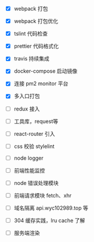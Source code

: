 - [x] webpack 打包

* [x] webpack 打包优化
* [x] tslint 代码检查
* [x] prettier 代码格式化
* [x] travis 持续集成
* [x] docker-compose 启动镜像
* [x] 连接 pm2 monitor 平台
* [X] 多入口打包
* [ ] redux 接入
* [ ] 工具库，request等
* [ ] react-router 引入
* [ ] css 校验 stylelint
* [ ] node logger
* [ ] 前端性能监控
* [ ] node 错误处理模块
* [ ] 前端请求模块 fetch、xhr
* [ ] 域名隔离 api.wyc102989.top 等
* [ ] 304 缓存实践，lru cache 了解
* [ ] 服务端渲染

